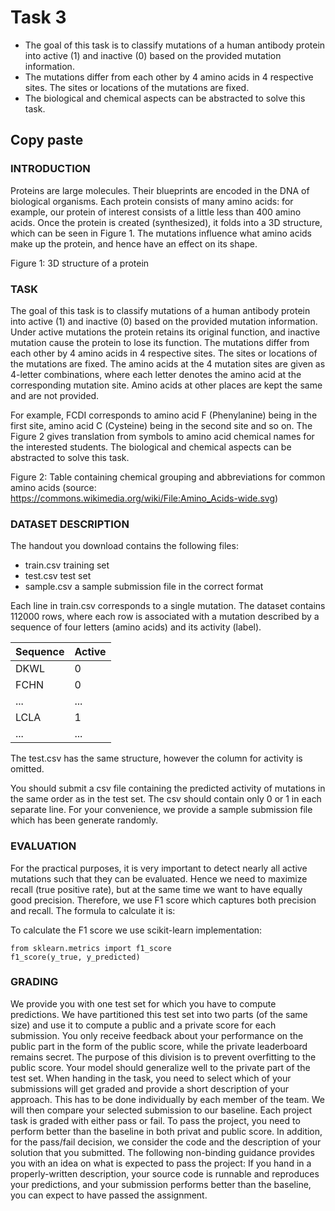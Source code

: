 # Task 3
* The goal of this task is to classify mutations of a human antibody protein into active (1) and inactive (0) based on the provided mutation information.
* The mutations differ from each other by 4 amino acids in 4 respective sites. The sites or locations of the mutations are fixed.
* The biological and chemical aspects can be abstracted to solve this task.

## Copy paste 
### INTRODUCTION
Proteins are large molecules. Their blueprints are encoded in the DNA of biological organisms. Each protein consists of many amino acids: for example, our protein of interest consists of a little less than 400 amino acids. Once the protein is created (synthesized), it folds into a 3D structure, which can be seen in Figure 1. The mutations influence what amino acids make up the protein, and hence have an effect on its shape.

Figure 1: 3D structure of a protein

### TASK
The goal of this task is to classify mutations of a human antibody protein into active (1) and inactive (0) based on the provided mutation information. Under active mutations the protein retains its original function, and inactive mutation cause the protein to lose its function. The mutations differ from each other by 4 amino acids in 4 respective sites. The sites or locations of the mutations are fixed. The amino acids at the 4 mutation sites are given as 4-letter combinations, where each letter denotes the amino acid at the corresponding mutation site. Amino acids at other places are kept the same and are not provided. 

For example, FCDI corresponds to amino acid F (Phenylanine) being in the first site, amino acid C (Cysteine) being in the second site and so on. The Figure 2 gives translation from symbols to amino acid chemical names for the interested students. The biological and chemical aspects can be abstracted to solve this task.

Figure 2: Table containing chemical grouping and abbreviations for common amino acids (source: https://commons.wikimedia.org/wiki/File:Amino_Acids-wide.svg)

### DATASET DESCRIPTION

The handout you download contains the following files:

* train.csv training set
* test.csv test set
* sample.csv a sample submission file in the correct format

Each line in train.csv corresponds to a single mutation. The dataset contains 112000 rows, where each row is associated with a mutation described by a sequence of four letters (amino acids) and its activity (label).

|Sequence|	Active|
|---|---|
|DKWL|	0|
|FCHN	|0|
|...|	...|
|LCLA|	1|
|...|	...|

The test.csv has the same structure, however the column for activity is omitted.

You should submit a csv file containing the predicted activity of mutations in the same order as in the test set. The csv should contain only 0 or 1 in each separate line. For your convenience, we provide a sample submission file which has been generate randomly.

### EVALUATION
For the practical purposes, it is very important to detect nearly all active mutations such that they can be evaluated. Hence we need to maximize recall (true positive rate), but at the same time we want to have equally good precision. Therefore, we use F1 score which captures both precision and recall. The formula to calculate it is:

To calculate the F1 score we use scikit-learn implementation:

```
from sklearn.metrics import f1_score
f1_score(y_true, y_predicted)
```

### GRADING
We provide you with one test set for which you have to compute predictions. We have partitioned this test set into two parts (of the same size) and use it to compute a public and a private score for each submission. You only receive feedback about your performance on the public part in the form of the public score, while the private leaderboard remains secret. The purpose of this division is to prevent overfitting to the public score. Your model should generalize well to the private part of the test set. When handing in the task, you need to select which of your submissions will get graded and provide a short description of your approach. This has to be done individually by each member of the team. We will then compare your selected submission to our baseline. Each project task is graded with either pass or fail. To pass the project, you need to perform better than the baseline in both privat and public score. In addition, for the pass/fail decision, we consider the code and the description of your solution that you submitted. The following non-binding guidance provides you with an idea on what is expected to pass the project: If you hand in a properly-written description, your source code is runnable and reproduces your predictions, and your submission performs better than the baseline, you can expect to have passed the assignment.